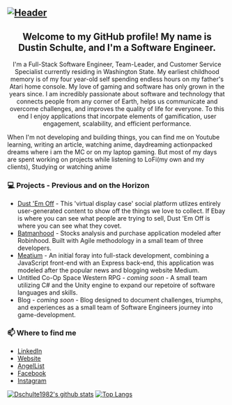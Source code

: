## [![Header](https://user-images.githubusercontent.com/65473402/99856310-8a67f400-2b3d-11eb-88a2-bf088bfc7c22.png)](https://dschulte1982.github.io)

<h2 align="center">Welcome to my GitHub profile! My name is Dustin Schulte, and I'm a Software Engineer.</h2>
<p align="center">I'm a Full-Stack Software Engineer, Team-Leader, and Customer Service Specialist currently residing in Washington State.
My earliest childhood memory is of my four year-old self spending endless hours on my father's Atari home console. My love of gaming and software has only grown in the years since. I am incredibly passionate about software and technology that connects people from any corner of Earth, helps us communicate and overcome challenges, and improves the quality of life for everyone. To this end I enjoy applications that incorpate elements of gamification, user engagement, scalability, and efficient performance.

When I'm not developing and building things, you can find me on Youtube learning, writing an article, watching anime, daydreaming actionpacked dreams where i am the MC or on my laptop gaming. But most of my days are spent working on projects while listening to LoFi(my own and my clients), Studying or watching anime</p>

### 💻 Projects - Previous and on the Horizon
- [Dust 'Em Off](https://dust-em-off.herokuapp.com) - This 'virtual display case' social platform utlizes entirely user-generated content to show off the things we love to collect. If Ebay is where you can see what people are trying to sell, Dust 'Em Off is where you can see what they covet.
- [Batmanhood](https://batmanhoodapp.herokuapp.com) - Stocks analysis and purchase application modeled after Robinhood. Built with Agile methodology in a small team of three developers.
- [Meatium](https://meatium.herokuapp.com) - An initial foray into full-stack development, combining a JavaScript front-end with an Express back-end, this application was modeled after the popular news and blogging website Medium.
- Untitled Co-Op Space Western RPG - *coming soon* - A small team utilizing C# and the Unity engine to expand our repetoire of software languages and skills.
- Blog - *coming soon* - Blog designed to document challenges, triumphs, and experiences as a small team of Software Engineers journey into game-development.

### 📫 Where to find me
- [LinkedIn](https://www.linkedin.com/in/dustin-schulte07)
- [Website](https://dschulte1982.github.io)
- [AngelList](https://angel.co/u/dustin-schulte)
- [Facebook](https://www.facebook.com/dustin.schulte.98)
- [Instagram](https://www.instagram.com/dustin.schulte.98)

[![Dschulte1982's github stats](https://github-readme-stats.vercel.app/api?username=dschulte1982&show_icons=true&theme=tokyonight)](https://github.com/dschulte1982/github-readme-stats) [![Top Langs](https://github-readme-stats.vercel.app/api/top-langs/?username=dschulte1982&layout=compact&bg_color=1a1b27&text_color=38bdae&title_color=70a5fd)](https://github.com/dschulte1982/github-readme-stats)
<!--
**Dschulte1982/Dschulte1982** is a ✨ _special_ ✨ repository because its `README.md` (this file) appears on your GitHub profile.

Here are some ideas to get you started:

- 🔭 I’m currently working on ...
- 🌱 I’m currently learning ...
- 👯 I’m looking to collaborate on ...
- 🤔 I’m looking for help with ...
- 💬 Ask me about ...
- 📫 How to reach me: ...
- 😄 Pronouns: ...
- ⚡ Fun fact: ...
-->
